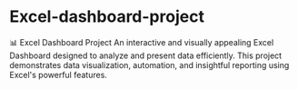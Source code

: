 # Excel-dashboard-project
📊 Excel Dashboard Project An interactive and visually appealing Excel Dashboard designed to analyze and present data efficiently. This project demonstrates data visualization, automation, and insightful reporting using Excel's powerful features. 
